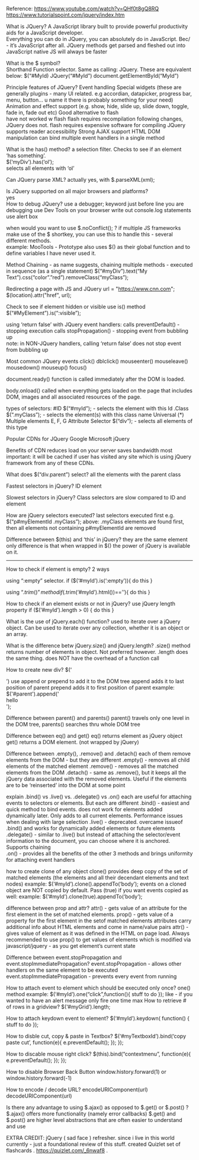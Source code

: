 Reference:
https://www.youtube.com/watch?v=QHf0t8gQ8RQ  
https://www.tutorialspoint.com/jquery/index.htm  

What is JQuery?
A JavaScript library built to provide powerful productivity aids for a JavaScript developer.  
Everything you can do in JQuery, you can absolutely do in JavaScript.  Bec/ - it’s JavaScript after all.  JQuery methods get parsed and fleshed out into JavaScript
native JS will always be faster 



What is the $ symbol?    
Shorthand Function selector.  Same as calling:   JQuery.  These are equivalent below:
$(“#MyId)
JQuery(“#MyId”)
document.getElementById(“MyId”)

Principle features of JQuery?
Event handling 
Special widgets (these are generally plugins - many UI related.  e.g accordian, datapicker, progress bar, menu, button… u name it there is probably something for your need)
Animation and effect support (e.g. show, hide, slide up, slide down, toggle, fade in, fade out etc)
Good alternative to flash  
have not worked w flash
flash requires recompilation following changes, JQuery does not.
flash requires expensive software for compiling 
JQuery supports reader accessibility
Strong AJAX support
HTML DOM manipulation
can bind multiple event handlers in a single method

What is the has() method?
a selection filter.  Checks to see if an element ‘has something’.  
$(‘myDiv’).has(‘ol’);  
selects all elements with ‘ol’

Can JQuery parse XML?
actually yes, with $.parseXML(xml);

Is JQuery supported on all major browsers and platforms?  
yes  
How to debug JQuery?
use a debugger; keyword just before line you are debugging 
use Dev Tools on your browser 
write out console.log statements
use alert box 

when would you want to use $.noConflict(); ?
if multiple JS frameworks make use of the $ shortkey, you can use this to handle this - several different methods.  
example: MooTools - Prototype also uses $() as their global function and to define variables 
I have never used it.

Method Chaining - 
as name suggests, chaining multiple methods - executed in sequence (as a single statement)
$(“#myDiv”).text(“My Text”).css(“color”.”red”).removeClass(“myClass”);

Redirecting a page with JS and JQuery
url = "https://www.cnn.com";
$(location).attr("href", url);

Check to see if element hidden or visible
use is() method
$(“#MyElement”).is(“:visible”);

using ‘return false’ with JQuery event handlers:
calls preventDefault()  - stopping execution
calls stopPropagation() - stopping event from bubbling up  
note: in NON-JQuery handlers, calling ‘return false’ does not stop event from bubbling up

Most common JQuery events
click()
dblclick()
mouseenter()
mouseleave()
mousedown()
mouseup()
focus()


document.ready() function is called immediately after the DOM is loaded.

body.onload() called when everything gets loaded on the page that includes DOM, images and all associated resources of the page. 

types of selectors:
#ID  $(“#myId”);  - selects the element with this Id
.Class  $(“.myClass”); - selects the element(s) with this class name
Universal (*)
Multiple elements E, F, G
Attribute Selector  $(“div”); - selects all elements of this type 


Popular CDNs for JQuery
Google
Microsoft
jQuery

Benefits of CDN
reduces load on your server
saves bandwidth
most important:  it will be cached if user has visited any site which is using jQuery framework from any of these CDNs.

What does $(“div.parent”) select?
all the elements with the parent class

Fastest selectors in jQuery?
ID
element

Slowest selectors in jQuery?
Class selectors are slow compared to ID and element

How are jQuery selectors executed?
last selectors executed first
e.g. $(“p#myElementId .myClass”);
above:  .myClass elements are found first, then all elements not containing p#myElementId are removed

Difference between $(this) and ‘this’ in jQuery?
they are the same element
only difference is that when wrapped in $() the power of jQuery is available on it.

--------------------------------------------------------

How to check if element is empty?
2 ways

using “:empty” selector.
if ($(‘#myId’).is(‘:empty’)){ do this }

using “$.trim()” method
if ($.trim(‘#myId’).html())==’’){ do this }

How to check if an element exists or not in jQuery?
use jQuery length property
if ($(‘#myId’).length > 0) { do this }


What is the use of jQuery.each() function?
used to iterate over a jQuery object.  Can be used to iterate over any collection, whether it is an object or an array.

What is the difference betw jQuery.size() and jQuery.length?
.size() method returns number of elements in object.  Not preferred however.
.length does the same thing.  does NOT have the overhead of a function call

How to create new div?
$(‘<div/>’)
use append or prepend to add it to the DOM tree
append adds it to last position of parent
prepend adds it to first position of parent
example: $('#parent').append('<div>hello</div>');

Difference between parent() and parents()
parent() travels only one level in the DOM tree,
parents() searches thru whole DOM tree

Difference between eq() and get()
eq() returns element as jQuery object
get() returns a DOM element. (not wrapped by jQuery)

Difference between .empty(), .remove() and .detach() 
each of them remove elements from the DOM - but they are different
.empty() - removes all child elements of the matched element
.remove() - removes all the matched elements from the DOM
.detach() - same as .remove(), but it keeps all the jQuery data associated with the removed elements.  Useful if the elements are to be ‘reinserted’ into the DOM at some point


explain .bind() vs .live() vs. .delegate() vs .on()
each are useful for attaching events to selectors or elements.  But each are different
.bind() - easiest and quick method to bind events.  does not work for elements added dynamically later.  Only adds to all current elements.  Performance issues when dealing with large selection
.live() - deprecated.  overcame issueof .bind() and works for dynamically added elements or future elements
.delegate() - similar to .live() but instead of attaching the selector/event information to the document, you can choose where it is anchored.  Supports chaining  
.on() - provides all the benefits of the other 3 methods and brings uniformity for attaching event handlers

how to create clone of any object 
clone() provides deep copy of the set of matched elements (the elements and all their decendant elements and text nodes)
example:  $(‘#myId’).clone().appendTo(‘body’);
events on a cloned object are NOT copied by default.  Pass (true) if you want events copied as well:
example:  $(‘#myId’).clone(true).appendTo(‘body’);


difference between prop and attr?
attr() - gets value of an attribute for the first element in the set of matched elements.
prop() - gets value of a property for the first element in the setof matched elements
attributes carry additional info about HTML elements and come in name/value pairs
attr() - gives value of element as it was defined in the HTML on page load.
Always recommended to use prop() to get values of elements which is modified via javascript/jquery - as you get element’s current state


Difference between event.stopPropagation and event.stopImmediatePropagation?
event.stopPropagation  - allows other handlers on the same element to be executed
event.stopImmediatePropagation  - prevents every event from running

How to attach event to element which should be executed only once?
one() method
example:  $(‘#myId’).one(“click”,function(){  stuff to do });
like - if you wanted to have an alert message only fire one time max 
How to retrieve # of rows in a gridview?
$(‘#myGrid’).length;

How to attach keydown event to element?
$(‘#myId’).keydown( function() { stuff to do });

How to disble cut, copy & paste in Textbox?
$(‘#myTextboxId’).bind(‘copy paste cut’, function(e){ e.preventDefault(); }); });

How to discable mouse right click?
$(this).bind(“contextmenu”, function(e){ e.preventDefault();   }); });  

How to disable Browser Back Button
 window.history.forward(1) or window.history.forward(-1)

How to encode / decode URL?
 encodeURIComponent(url)
decodeURIComponent(url) 

Is there any advantage to using $.ajax() as opposed to $.get() or $.post() ?
$.ajax() offers more functionality (namely error callbacks)
$.get() and $.post() are higher level abstractions that are often easier to understand and use














EXTRA CREDIT:  jQuery ( sad face ) refresher.  since i live in this world currently - just a foundational review of this stuff.  created Quizlet set of flashcards . https://quizlet.com/_6nwaf8 . 
